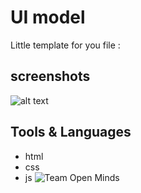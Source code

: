 # UI model
Little template for you 
file :
## screenshots 
![alt text](https://user-images.githubusercontent.com/58395073/106145803-3fd6a980-6176-11eb-8fde-ce762382ab99.PNG)

## Tools & Languages
- html
- css
- js
![Team Open Minds](https://img.shields.io/badge/Members%20of-Team%20Open%20Minds-blue.svg?color=0099CC)
